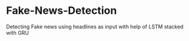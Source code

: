 # Fake-News-Detection
Detecting Fake news using headlines as input with help of LSTM stacked with GRU
